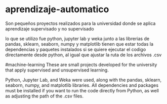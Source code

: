 # aprendizaje-automatico
Son pequeños proyectos realizados para la universidad donde se aplica aprendizaje supervisado y no supervisado

lo que se utilizo fue python, jupyter lab y weka junto a las librerias de pandas, sklearn, seaborn, numpy y matplotlib
tienen que estar todas la dependencias y paquetes instalados si se quiere ejecutar el codigo directamente desde python, al igual que ajustar la ruta de los archivos .csv

#machine-learning
These are small projects developed for the university that apply supervised and unsupervised learning.

Python, Jupyter Lab, and Weka were used, along with the pandas, sklearn, seaborn, numpy, and matplotlib libraries.
All dependencies and packages must be installed if you want to run the code directly from Python, as well as adjusting the path of the .csv files.
